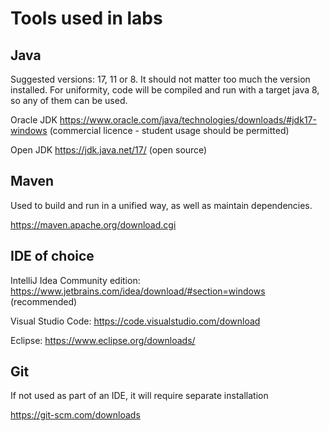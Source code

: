 # Tools used in labs

## Java

Suggested versions: 17, 11 or 8. It should not matter too much the version installed. For uniformity, code will be compiled and run with a target java 8, so any of them can be used.

Oracle JDK https://www.oracle.com/java/technologies/downloads/#jdk17-windows (commercial licence - student usage should be permitted)

Open JDK https://jdk.java.net/17/ (open source)

## Maven

Used to build and run in a unified way, as well as maintain dependencies.

https://maven.apache.org/download.cgi

## IDE of choice

IntelliJ Idea Community edition: https://www.jetbrains.com/idea/download/#section=windows (recommended)

Visual Studio Code: https://code.visualstudio.com/download

Eclipse: https://www.eclipse.org/downloads/ 

## Git 

If not used as part of an IDE, it will require separate installation

https://git-scm.com/downloads 